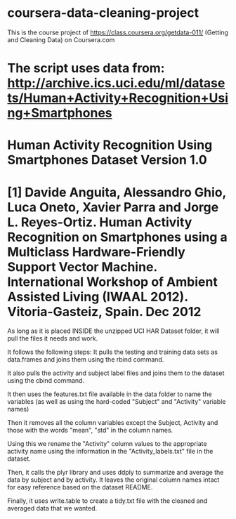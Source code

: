 # coursera-data-cleaning-project
This is the course project of https://class.coursera.org/getdata-011/ (Getting and Cleaning Data) on Coursera.com

The script uses data from:
http://archive.ics.uci.edu/ml/datasets/Human+Activity+Recognition+Using+Smartphones
==================================================================
Human Activity Recognition Using Smartphones Dataset
Version 1.0
==================================================================
[1] Davide Anguita, Alessandro Ghio, Luca Oneto, Xavier Parra and Jorge L. Reyes-Ortiz. Human Activity Recognition on Smartphones using a Multiclass Hardware-Friendly Support Vector Machine. International Workshop of Ambient Assisted Living (IWAAL 2012). Vitoria-Gasteiz, Spain. Dec 2012
==================================================================


As long as it is placed INSIDE the unzipped UCI HAR Dataset folder, it will pull the files it needs and work.

It follows the following steps:
It pulls the testing and training data sets as data.frames and joins them using the rbind command.

It also pulls the activity and subject label files and joins them to the dataset using the cbind command.

It then uses the features.txt file available in the data folder to name the variables
(as well as using the hard-coded "Subject" and "Activity" variable names)

Then it removes all the column variables except the Subject, Activity and those 
with the words "mean", "std" in the column names.

Using this we rename the "Activity" column values to the appropriate activity name using the 
information in the "Activity_labels.txt" file in the dataset.

Then, it calls the plyr library and uses ddply to summarize and average the data by subject and by activity. It leaves the original column names intact for easy reference based on the dataset README.

Finally, it uses write.table to create a tidy.txt file with the cleaned and averaged data that we wanted. 


